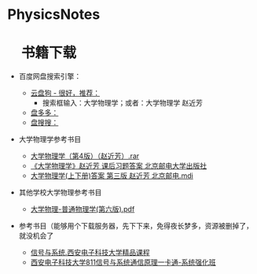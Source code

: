 # PhysicsNotes
# 　书籍下载
   * 百度网盘搜索引擎：<br>
      - [云盘狗 - 很好，推荐：](http://www.yunpangou.com)  
         + 搜索框输入：大学物理学；或者：大学物理学 赵近芳
      - [盘多多：](http://www.panduoduo.net)  
      - [盘搜搜：](http://www.pansoso.com)
   * 大学物理学参考书目  
      - [大学物理学（第4版）（赵近芳）.rar](http://www.yunpangou.com/114825547224165428)<br>
      - [《大学物理学》赵近芳 课后习题答案 北京邮电大学出版社](http://www.yunpangou.com/114582242542994093)<br>
      - [大学物理学(上下册)答案 第三版 赵近芳 北京邮电.mdi](http://www.yunpangou.com/113823596151615141)<br>
      
   * 其他学校大学物理参考书目  
      - [大学物理-普通物理学(第六版).pdf](http://www.yunpangou.com/114354654551804559)<br>
   * 参考书目（能够用个下载服务器，先下下来，免得夜长梦多，资源被删掉了，就没机会了<br>
      - [信号与系统.西安电子科技大学精品课程](http://www.yunpangou.com/114846504802613262)<br>
      - [西安电子科技大学811信号与系统通信原理一卡通-系统强化班](http://www.yunpangou.com/114993410212178857)
